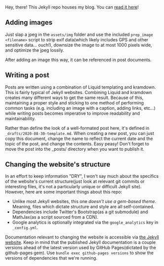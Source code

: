 Hey, there! This Jekyll repo houses my blog. You can [read it
here](https://www.brighamcampbell.com)!

## Adding images

Just slap a jpeg in the `assets/img` folder and use the included `prep_image
<filename>` script to strip exif data(which likely includes GPS and other
sensitive data... ouch!), downsize the image to at most 1000 pixels wide, and
optimize the jpeg lossily.

After adding an image this way, it can be referenced in post documents.

## Writing a post

Posts are written using a combination of Liquid templating and kramdown. This
is fairly typical of Jekyll websites. Combining Liquid and kramdown creates
many different ways to get the same result. Because of this, maintaining a
proper style and sticking to one method of performing common tasks (e.g.
including an image with a caption, adding links, etc...) while writing posts
becomes imperative to improve readability and maintainability.

Rather than define the look of a well-formated post here, it's defined in
`_drafts/2020-08-30-template.md`. When creating a new post, you can just copy
this document, change the name to reflect the current date and the topic of the
post, and change the contents. Easy peasy! Don't forget to move the post into
the _posts/ directory when you want to publish it.

## Changing the website's structure

In an effort to keep information "DRY", I won't say much about the specifics of
the website's current structure(just look at relevant git commits or
interesting files, it's not a particularly unique or difficult Jekyll site).
However, here are some important things about this repo:

* Unlike most Jekyll websites, this one *doesn't use a gem-based theme*.
  Meaning, files which dictate structure and style are all self-contained.
* Dependencies include Twitter's Bootstrap(as a git submodule) and MathJax(as a
  script sourced from a CDN).
* Google analytics is optionally integrated via the `google_analytics` key in
  `_config.yml`.

Documentation relevant to changing the website is accessible via [the Jekyll
website](https://jekyllrb.com/docs/). Keep in mind that the published Jekyll
documentation is a couple versions ahead of the latest version used by GitHub
Pages(dictated by the github-pages gem). Use `bundle exec github-pages
versions` to show the versions of dependencies that we're running.
